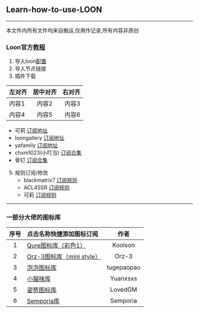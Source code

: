 ## Learn-how-to-use-LOON
****

本文件内所有文件均来自搬运,仅用作记录,所有内容非原创

### Loon官方[教程](https://github.com/TiyNa/LoonManual)
1. 导入loon[配置](https://raw.githubusercontent.com/CDKe-2022/Loon-learn/main/Loon%E9%85%8D%E7%BD%AE.conf)
2. 导入节点链接
3. 插件下载
  
| 左对齐 | 居中对齐 | 右对齐 |
| :---   | :---:    | ---:   |
| 内容1  | 内容2    | 内容3  |
| 内容4  | 内容5    | 内容6  |
   - 可莉                 [订阅地址](https://getupnote.com/share/notes/zSn1ShBmzNYISKcTgjXE5oHMrNf2/4a3b6152-3dd3-46da-b479-8c30ef6ef8d1)
   - loongallery          [订阅地址](https://loon-gallery.vercel.app) 
   - yafamily             [订阅地址](https://yfamily.vercel.app) 
   - chxm1023(小叮当)     [订阅合集](https://github.com/chxm1023/Script_X/blob/main/Collections.plugin) 
   - 骨钉                 [订阅合集](https://raw.githubusercontent.com/Guding88/Script/main/APPheji_Guding.plugin) 
5. 规则订阅/修改
   - blackmatrix7         [订阅规则](https://github.com/blackmatrix7/ios_rule_script/tree/master/rule/Loon)
   - ACL4SSR              [订阅规则](https://github.com/ACL4SSR/ACL4SSR/tree/master)
   - 可莉                 [订阅规则](https://gitlab.com/lodepuly/vpn_tool/-/tree/main/Tool/Loon/Rule?ref_type=heads)

****
### 一部分大佬的图标库

| 序号 | 点击名称快捷添加图标订阅 | 作者 |
| :----: | :---- | :----: |
| 1  | [Qure图标库（彩色1）](https://github.com/Koolson/Qure) | Koolson |
| 2  | [Orz-3图标库（mini style）](https://github.com/Orz-3/mini) | Orz-3 |
| 3  | [泡泡图标库 ](https://github.com/tugepaopao/Image-Storage/tree/master/icon) | tugepaopao |
| 4 | [小猫咪库](https://github.com/Yuanxsxs/QtumultX/tree/master/Icon) | Yuanxsxs |
| 5 | [姿势图标库](https://github.com/LovedGM/Quantumult-X-TuBiao) | LovedGM | 
| 6 | [Semporia库 ](https://github.com/Semporia/Hand-Painted-icon) | Semporia |
